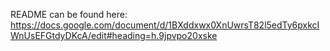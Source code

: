 README can be found here: https://docs.google.com/document/d/1BXddxwx0XnUwrsT82l5edTy6pxkcIWnUsEFGtdyDKcA/edit#heading=h.9jpvpo20xske
